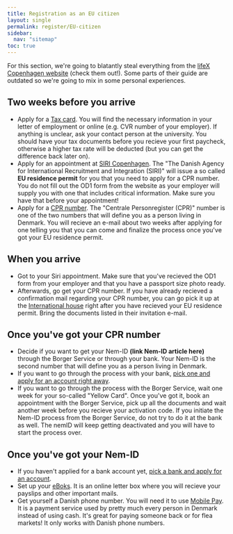```yaml
---
title: Registration as an EU citizen
layout: single
permalink: register/EU-citizen
sidebar:
  nav: "sitemap"
toc: true
---
```


<!-- # Registration as an EU citizen -->

For this section, we're going to blatantly steal everything from the [lifeX Copenhagen website](https://www.joinlifex.com/copenhagen/moving-to-copenhagen-denmark#process-steps) (check them out!). Some parts of their guide are outdated so we're going to mix in some personal experiences.

## Two weeks before you arrive
- Apply for a [Tax card](https://www.skat.dk/SKAT.aspx?oid=2244407&vid=0&lang=us). You will find the necessary information in your letter of employment or online (e.g. CVR number of your employer). If anything is unclear, ask your contact person at the university. You should have your tax documents before you recieve your first paycheck, otherwise a higher tax rate will be deducted (but you can get the difference back later on).
- Apply for an appointment at [SIRI Copenhagen](https://kk.reservertid.nu/Start/1057). The "The Danish Agency for International Recruitment and Integration (SIRI)" will issue a so called **EU residence permit** for you that you need to apply for a CPR number. You do not fill out the OD1 form from the website as your employer will supply you with one that includes critical information. Make sure you have that before your appointment!
- Apply for a [CPR number](https://kkih-prod-mob.f2-cloud.com/SelfService/submission/submit/ICS_AFC). The "Centrale Personregister (CPR)" number is one of the two numbers that will define you as a person living in Denmark. You will recieve an e-mail about two weeks after applying for one telling you that you can come and finalize the process once you've got your EU residence permit.

## When you arrive
- Got to your Siri appointment. Make sure that you've recieved the OD1 form from your employer and that you have a passport size photo ready.
- Afterwards, go get your CPR number. If you have already recieved a confirmation mail regarding your CPR number, you can go pick it up at the [International house](https://ihcph.kk.dk/) right after you have recieved your EU residence permit. Bring the documents listed in their invitation e-mail.

## Once you've got your CPR number
- Decide if you want to get your Nem-ID **(link Nem-ID article here)** through the Borger Service or through your bank. Your Nem-ID is the second number that will define you as a person living in Denmark.
- If you want to go through the process with your bank, [pick one and apply for an account right away](topics/banking).
- If you want to go through the process with the Borger Service, wait one week for your so-called "Yellow Card". Once you've got it, book an appointment with the Borger Service, pick up all the documents and wait another week before you recieve your activation code. If you initiate the Nem-ID process from the Borger Service, do not try to do it at the bank as well. The nemID will keep getting deactivated and you will have to start the process over. 

## Once you've got your Nem-ID

- If you haven't applied for a bank account yet, [pick a bank and apply for an account](topics/banking).
- Set up your [eBoks](https://www.e-boks.com/danmark/da/log-paa/). It is an online letter box where you will recieve your payslips and other important mails. 
- Get yourself a Danish phone number. You will need it to use [Mobile Pay](www.mobilepay.dk/). It is a payment service used by pretty much every person in Denmark instead of using cash. It's great for paying someone back or for flea markets! It only works with Danish phone numbers.
